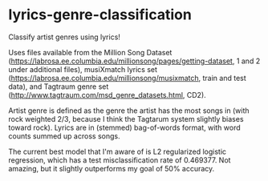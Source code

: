 # lyrics-genre-classification
Classify artist genres using lyrics! 

Uses files available from the Million Song Dataset (https://labrosa.ee.columbia.edu/millionsong/pages/getting-dataset, 1 and 2 under additional files), musiXmatch lyrics set (https://labrosa.ee.columbia.edu/millionsong/musixmatch, train and test data), and Tagtraum genre set (http://www.tagtraum.com/msd_genre_datasets.html, CD2).

Artist genre is defined as the genre the artist has the most songs in (with rock weighted 2/3, because I think the Tagtarum system slightly biases toward rock). Lyrics are in (stemmed) bag-of-words format, with word counts summed up across songs.

The current best model that I'm aware of is L2 regularized logistic regression, which has a test misclassification rate of 0.469377. Not amazing, but it slightly outperforms my goal of 50% accuracy.
